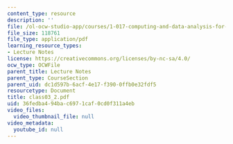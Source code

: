 ```yaml
---
content_type: resource
description: ''
file: /ol-ocw-studio-app/courses/1-017-computing-and-data-analysis-for-environmental-applications-fall-2003/36fedba494bac6971caf0cd0f311a4eb_class03_2.pdf
file_size: 118761
file_type: application/pdf
learning_resource_types:
- Lecture Notes
license: https://creativecommons.org/licenses/by-nc-sa/4.0/
ocw_type: OCWFile
parent_title: Lecture Notes
parent_type: CourseSection
parent_uid: dc1d597b-6acf-4e17-f390-0ffb0e32fdf5
resourcetype: Document
title: class03_2.pdf
uid: 36fedba4-94ba-c697-1caf-0cd0f311a4eb
video_files:
  video_thumbnail_file: null
video_metadata:
  youtube_id: null
---
```

